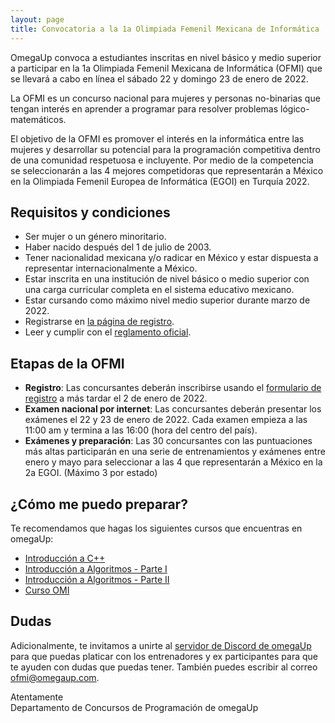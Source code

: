 ```yaml
---
layout: page
title: Convocatoria a la 1a Olimpiada Femenil Mexicana de Informática
---
```


OmegaUp convoca a estudiantes inscritas en nivel básico y medio superior a participar en la 1a Olimpiada Femenil Mexicana de Informática (OFMI) que se llevará a cabo en línea el sábado 22 y domingo 23 de enero de 2022.

La OFMI es un concurso nacional para mujeres y personas no-binarias que tengan interés en aprender a programar para resolver problemas lógico-matemáticos. 

El objetivo de la OFMI es promover el interés en la informática entre las mujeres y desarrollar su potencial para la programación competitiva dentro de una comunidad respetuosa e incluyente. Por medio de la competencia se seleccionarán a las 4 mejores competidoras que representarán a México en la Olimpiada Femenil Europea de Informática (EGOI) en Turquía 2022.

## Requisitos y condiciones

* Ser mujer o un género minoritario.
* Haber nacido después del 1 de julio de 2003.
* Tener nacionalidad mexicana y/o radicar en México y estar dispuesta a representar internacionalmente a México.
* Estar inscrita en una institución de nivel básico o medio superior con una carga curricular completa en el sistema educativo mexicano.
* Estar cursando como máximo nivel medio superior durante marzo de 2022.
* Registrarse en [la página de registro](registro).
* Leer y cumplir con el [reglamento oficial](reglamento).

## Etapas de la OFMI

* **Registro**: Las concursantes deberán inscribirse usando el [formulario de registro](registro) a más tardar el 2 de enero de 2022.
* **Examen nacional por internet**: Las concursantes deberán presentar los exámenes el 22 y 23 de enero de 2022. Cada examen empieza a las 11:00 am y termina a las 16:00 (hora del centro del país).
* **Exámenes y preparación**: Las 30 concursantes con las puntuaciones más altas participarán en una serie de entrenamientos y exámenes entre enero y mayo para seleccionar a las 4 que representarán a México en la 2a EGOI. (Máximo 3 por estado)

## ¿Cómo me puedo preparar?

Te recomendamos que hagas los siguientes cursos que encuentras en omegaUp:

* [Introducción a C++](https://omegaup.com/course/introduccion_a_cpp/)
* [Introducción a Algoritmos - Parte I](https://omegaup.com/course/introduccion_a_algoritmos/)
* [Introducción a Algoritmos - Parte II](https://omegaup.com/course/introduccion_a_algoritmos_ii/)
* [Curso OMI](https://omegaup.com/course/Curso-OMI/)

## Dudas

Adicionalmente, te invitamos a unirte al [servidor de Discord de omegaUp](https://discord.gg/gn6GTb4rfG) para que puedas platicar con los entrenadores y ex participantes para que te ayuden con dudas que puedas tener. También puedes escribir al correo [ofmi@omegaup.com](mailto:ofmi@omegaup.com).

Atentamente  
Departamento de Concursos de Programación de omegaUp
